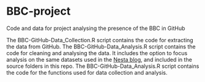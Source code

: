 # BBC-project
Code and data for project analysing the presence of the BBC in GitHub

The BBC-GitHub-Data_Collection.R script contains the code for extracting the data from GitHub.
The BBC-GitHub-Data_Analysis.R script contains the code for cleaning and analysing the data. It includes the option to focus analysis on the same datasets used in the <a href="http://www.nesta.org.uk/blog/public-service-coding-bbc-open-software-developer">Nesta blog</a>, and included in the source folders in this repo.
The BBC-GitHub-Data_Analysis.R script contains the code for the functions used for data collection and analysis.



